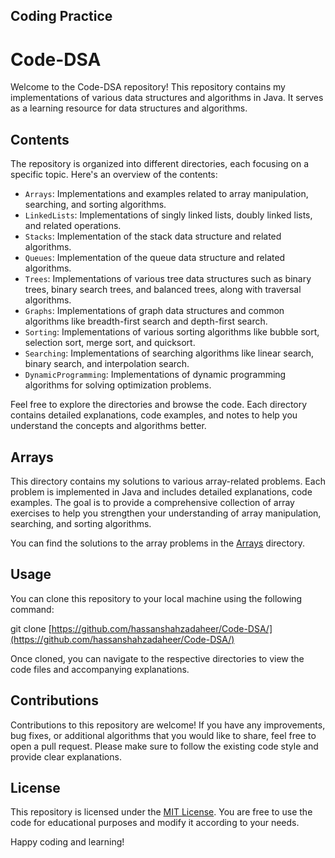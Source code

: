 ## Coding Practice


# Code-DSA

Welcome to the Code-DSA repository! This repository contains my implementations of various data structures and algorithms in Java. It serves as a learning resource for data structures and algorithms.

## Contents

The repository is organized into different directories, each focusing on a specific topic. Here's an overview of the contents:

- `Arrays`: Implementations and examples related to array manipulation, searching, and sorting algorithms.
- `LinkedLists`: Implementations of singly linked lists, doubly linked lists, and related operations.
- `Stacks`: Implementation of the stack data structure and related algorithms.
- `Queues`: Implementation of the queue data structure and related algorithms.
- `Trees`: Implementations of various tree data structures such as binary trees, binary search trees, and balanced trees, along with traversal algorithms.
- `Graphs`: Implementations of graph data structures and common algorithms like breadth-first search and depth-first search.
- `Sorting`: Implementations of various sorting algorithms like bubble sort, selection sort, merge sort, and quicksort.
- `Searching`: Implementations of searching algorithms like linear search, binary search, and interpolation search.
- `DynamicProgramming`: Implementations of dynamic programming algorithms for solving optimization problems.

Feel free to explore the directories and browse the code. Each directory contains detailed explanations, code examples, and notes to help you understand the concepts and algorithms better.

## Arrays

This directory contains my solutions to various array-related problems. Each problem is implemented in Java and includes detailed explanations, code examples. The goal is to provide a comprehensive collection of array exercises to help you strengthen your understanding of array manipulation, searching, and sorting algorithms.

You can find the solutions to the array problems in the [Arrays](https://github.com/hassanshahzadaheer/Code-DSA/tree/main/Arrays) directory.


## Usage

You can clone this repository to your local machine using the following command:

git clone [https://github.com/hassanshahzadaheer/Code-DSA/](https://github.com/hassanshahzadaheer/Code-DSA/)


Once cloned, you can navigate to the respective directories to view the code files and accompanying explanations.

## Contributions

Contributions to this repository are welcome! If you have any improvements, bug fixes, or additional algorithms that you would like to share, feel free to open a pull request. Please make sure to follow the existing code style and provide clear explanations.

## License

This repository is licensed under the [MIT License](LICENSE). You are free to use the code for educational purposes and modify it according to your needs.

Happy coding and learning!

